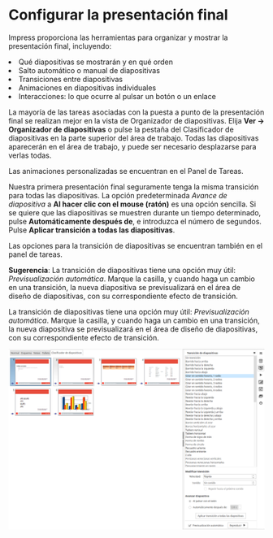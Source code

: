 
# Configurar la presentación final

Impress proporciona las herramientas para organizar y mostrar la presentación final, incluyendo:

<li value="1">
Qué diapositivas se mostrarán y en qué orden
</li>
<li>
Salto automático o manual de diapositivas
</li>
<li>
Transiciones entre diapositivas
</li>
<li>
Animaciones en diapositivas individuales
</li>
<li>
Interacciones: lo que ocurre al pulsar un botón o un enlace
</li>

La mayoría de las tareas asociadas con la puesta a punto de la presentación final se realizan mejor en la vista de Organizador de diapositivas. Elija **Ver → Organizador de diapositivas** o pulse la pestaña del Clasificador de diapositivas en la parte superior del área de trabajo. Todas las diapositivas aparecerán en el área de trabajo, y puede ser necesario desplazarse para verlas todas.

Las animaciones personalizadas se encuentran en el Panel de Tareas.

Nuestra primera presentación final seguramente tenga la misma transición para todas las diapositivas. La opción predeterminada *Avance de diapositiva* a **Al hacer clic con el mouse (ratón)** es una opción sencilla. Si se quiere que las diapositivas se muestren durante un tiempo determinado, pulse **Automáticamente después de**, e introduzca el número de segundos. Pulse **Aplicar transición a todas las diapositivas**.

Las opciones para la transición de diapositivas se encuentran también en el panel de tareas.

**Sugerencia**: La transición de diapositivas tiene una opción muy útil: *Previsualización automática*. Marque la casilla, y cuando haga un cambio en una transición, la nueva diapositiva se previsualizará en el área de diseño de diapositivas, con su correspondiente efecto de transición.

La transición de diapositivas tiene una opción muy útil: *Previsualización automática*. Marque la casilla, y cuando haga un cambio en una transición, la nueva diapositiva se previsualizará en el área de diseño de diapositivas, con su correspondiente efecto de transición.

![](https://raw.githubusercontent.com/catedu/libreOffice-la-suite-ofimatica-libre/master/img/Seleccion_406.png)




